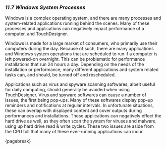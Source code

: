 
### *11.7 Windows System Processes*

Windows is a complex operating system, and there are many processes and system-related applications running behind the scenes. Many of these processes and applications can negatively impact performance of a computer, and TouchDesigner. 

Windows is made for a large market of consumers, who primarily use their computers during the day. Because of such, there are many applications and Windows system operations that are scheduled to run if a computer is left powered-on overnight. This can be problematic for performance installations that run 24 hours a day. Depending on the needs of the installation or performance, many different applications and system related tasks can, and should, be turned off and rescheduled.

Applications such as virus and spyware scanning softwares, albeit useful for daily computing, should generally be avoided when using TouchDesigner. Virus and spyware softwares can cause a number of issues, the first being pop-ups. Many of these softwares display pop-up reminders and notifications at regular intervals. In unfortunate situations, these can overlap with displayed content and cover outputs during performances and installations. These applications can negatively effect the hard drive as well, as they often scan the system for viruses and malware, using up hard drive read \& write cycles. These two issues are aside from the CPU toll that many of these ever-running applications can incur.

{pagebreak}